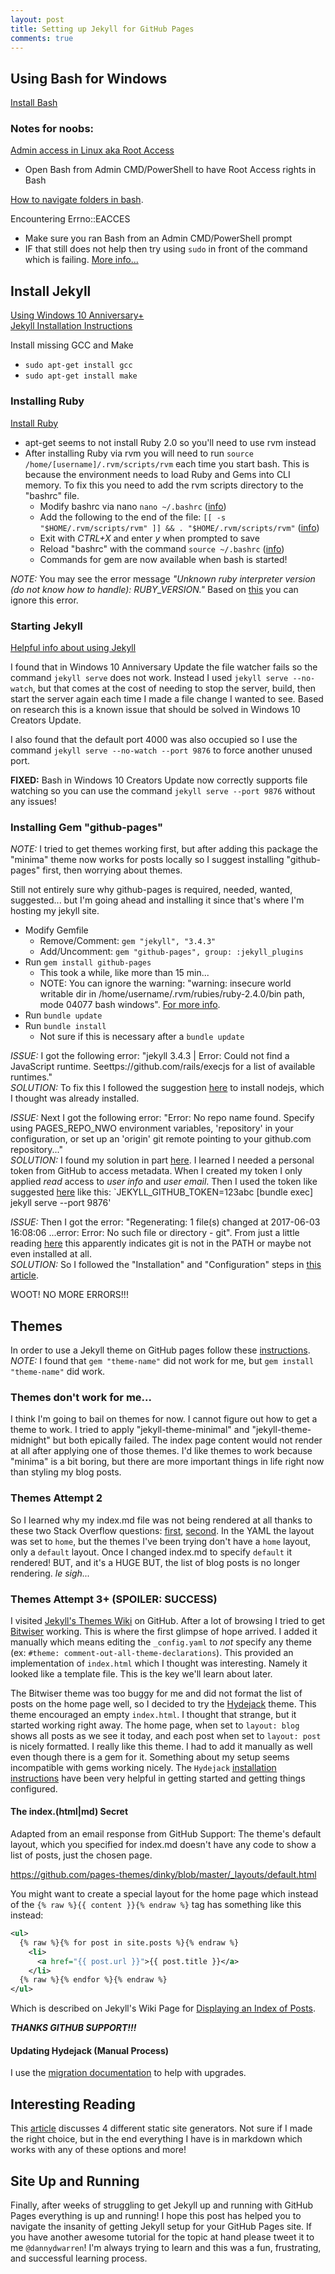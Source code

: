 ```yaml
---
layout: post
title: Setting up Jekyll for GitHub Pages
comments: true
---
```


## Using Bash for Windows
[Install Bash](https://msdn.microsoft.com/en-us/commandline/wsl/install_guide)

### Notes for noobs:
[Admin access in Linux aka Root Access](https://msdn.microsoft.com/en-us/commandline/wsl/user_support#permissions)
- Open Bash from Admin CMD/PowerShell to have Root Access rights in Bash

[How to navigate folders in bash](https://askubuntu.com/questions/831361/windows-ubuntu-bash-change-directory).

Encountering Errno::EACCES
- Make sure you ran Bash from an Admin CMD/PowerShell prompt
- IF that still does not help then try using `sudo` in front of the command which is failing. [More info...](https://stackoverflow.com/questions/11496591/ruby-gem-permission-denied-var-lib-gems-using-ubuntu)

## Install Jekyll
[Using Windows 10 Anniversary+](https://jekyllrb.com/docs/windows/)  
[Jekyll Installation Instructions](https://jekyllrb.com/docs/installation/)

Install missing GCC and Make
- `sudo apt-get install gcc`
- `sudo apt-get install make`

### Installing Ruby

[Install Ruby](https://stackoverflow.com/a/18541768/1558446)
- apt-get seems to not install Ruby 2.0 so you'll need to use rvm instead
- After installing Ruby via rvm you will need to run `source /home/[username]/.rvm/scripts/rvm` each time you start bash. This is because the environment needs to load Ruby and Gems into CLI memory. To fix this you need to add the rvm scripts directory to the "bashrc" file.
    - Modify bashrc via nano `nano ~/.bashrc` ([info](https://ubuntuforums.org/showthread.php?t=2158436))
    - Add the following to the end of the file: `[[ -s "$HOME/.rvm/scripts/rvm" ]] && . "$HOME/.rvm/scripts/rvm"` ([info](https://stackoverflow.com/a/4842674/1558446))
    - Exit with _CTRL+X_ and enter _y_ when prompted to save
    - Reload "bashrc" with the command `source ~/.bashrc` ([info](https://stackoverflow.com/a/2518150/1558446))
    - Commands for gem are now available when bash is started!

_NOTE:_ You may see the error message _"Unknown ruby interpreter version (do not know how to handle): RUBY_VERSION."_ Based on [this](https://stackoverflow.com/questions/38765138/how-to-fix-unknown-ruby-interpreter-version-do-not-know-how-to-handle-ruby-v) you can ignore this error.

### Starting Jekyll

[Helpful info about using Jekyll](https://jekyllrb.com/docs/templates/#code-snippet-highlighting)

I found that in Windows 10 Anniversary Update the file watcher fails so the command `jekyll serve` does not work. Instead I used `jekyll serve --no-watch`, but that comes at the cost of needing to stop the server, build, then start the server again each time I made a file change I wanted to see. Based on research this is a known issue that should be solved in Windows 10 Creators Update.

I also found that the default port 4000 was also occupied so I use the command `jekyll serve --no-watch --port 9876` to force another unused port.

**FIXED:** Bash in Windows 10 Creators Update now correctly supports file watching so you can use the command `jekyll serve --port 9876` without any issues!

### Installing Gem "github-pages"
_NOTE:_ I tried to get themes working first, but after adding this package the "minima" theme now works for posts locally so I suggest installing "github-pages" first, then worrying about themes.

Still not entirely sure why github-pages is required, needed, wanted, suggested... but I'm going ahead and installing it since that's where I'm hosting my jekyll site.

- Modify Gemfile
    - Remove/Comment: `gem "jekyll", "3.4.3"`
    - Add/Uncomment: `gem "github-pages", group: :jekyll_plugins`
- Run `gem install github-pages`
    - This took a while, like more than 15 min...
    - NOTE: You can ignore the warning: "warning: insecure world writable dir in /home/username/.rvm/rubies/ruby-2.4.0/bin path, mode 04077 bash windows". [For more info](https://stackoverflow.com/questions/5380671/getting-the-warning-insecure-world-writable-dir-home-chance-in-path-mode-04).
- Run `bundle update`
- Run `bundle install`
    - Not sure if this is necessary after a `bundle update`

_ISSUE:_ I got the following error: "jekyll 3.4.3 | Error:  Could not find a JavaScript runtime. Seettps://github.com/rails/execjs for a list of available runtimes."  
_SOLUTION:_ To fix this I followed the suggestion [here](https://stackoverflow.com/questions/7092107/rails-could-not-find-a-javascript-runtime) to install nodejs, which I thought was already installed.

_ISSUE:_ Next I got the following error: "Error: No repo name found. Specify using PAGES_REPO_NWO environment variables, 'repository' in your configuration, or set up an 'origin' git remote pointing to your github.com repository..."  
_SOLUTION:_ I found my solution in part [here](https://www.hieule.info/programming/fix-errors-github-metadata-ssl-certificate-running-jekyll-serve/). I learned I needed a personal token from GitHub to access metadata. When I created my token I only applied _read_ access to _user info_ and _user email_. Then I used the token like suggested [here](https://github.com/jekyll/github-metadata) like this: `JEKYLL_GITHUB_TOKEN=123abc [bundle exec] jekyll serve --port 9876'

_ISSUE:_ Then I got the error: "Regenerating: 1 file(s) changed at 2017-06-03 16:08:06 ...error: Error: No such file or directory - git". From just a little reading [here](https://github.com/jekyll/github-metadata/issues/57) this apparently indicates git is not in the PATH or maybe not even installed at all.  
_SOLUTION:_ So I followed the "Installation" and "Configuration" steps in [this article](https://help.ubuntu.com/lts/serverguide/git.html).

WOOT! NO MORE ERRORS!!!

## Themes
In order to use a Jekyll theme on GitHub pages follow these [instructions](https://jekyllrb.com/docs/themes/#installing-a-theme).  
_NOTE:_ I found that `gem "theme-name"` did not work for me, but `gem install "theme-name"` did work.

### Themes don't work for me...
I think I'm going to bail on themes for now. I cannot figure out how to get a theme to work. I tried to apply "jekyll-theme-minimal" and "jekyll-theme-midnight" but both epically failed. The index page content would not render at all after applying one of those themes. I'd like themes to work because "minima" is a bit boring, but there are more important things in life right now than styling my blog posts.

### Themes Attempt 2
So I learned why my index.md file was not being rendered at all thanks to these two Stack Overflow questions: [first](https://stackoverflow.com/questions/44325985/github-pages-are-suddenly-blank), [second](https://stackoverflow.com/questions/42966262/change-theme-of-my-github-pages-and-pages-are-empty/42967184#42967184). In the YAML the layout was set to `home`, but the themes I've been trying don't have a `home` layout, only a `default` layout. Once I changed index.md to specify `default` it rendered! BUT, and it's a HUGE BUT, the list of blog posts is no longer rendering. *le sigh...*

### Themes Attempt 3+ (SPOILER: SUCCESS)
I visited [Jekyll's Themes Wiki](https://github.com/jekyll/jekyll/wiki/Themes) on GitHub. After a lot of browsing I tried to get [Bitwiser](http://bitwiser.in/bitwiser/demo.html) working. This is where the first glimpse of hope arrived. I added it manually which means editing the `_config.yaml` to _not_ specify any theme (ex: `#theme: comment-out-all-theme-declarations`). This provided an implementation of `index.html` which I thought was interesting. Namely it looked like a template file. This is the key we'll learn about later.

The Bitwiser theme was too buggy for me and did not format the list of posts on the home page well, so I decided to try the [Hydejack](https://github.com/qwtel/hydejack) theme. This theme encouraged an empty `index.html`. I thought that strange, but it started working right away. The home page, when set to `layout: blog` shows all posts as we see it today, and each post when set to `layout: post` is nicely formatted. I really like this theme. I had to add it manually as well even though there is a gem for it. Something about my setup seems incompatible with gems working nicely. The `Hydejack` [installation instructions](https://qwtel.com/hydejack/docs/6.4.1/installation/#running-locally) have been very helpful in getting started and getting things configured.

#### The index.(html|md) Secret
Adapted from an email response from GitHub Support: The theme's default layout, which you specified for index.md doesn't have any code to show a list of posts, just the chosen page.

https://github.com/pages-themes/dinky/blob/master/_layouts/default.html

You might want to create a special layout for the home page which instead of the `{% raw %}{{ content }}{% endraw %}` tag has something like this instead:

~~~xml
<ul>
  {% raw %}{% for post in site.posts %}{% endraw %}
    <li>
      <a href="{{ post.url }}">{{ post.title }}</a>
    </li>
  {% raw %}{% endfor %}{% endraw %}
</ul>
~~~

Which is described on Jekyll's Wiki Page for [Displaying an Index of Posts](https://jekyllrb.com/docs/posts/#displaying-an-index-of-posts).

_**THANKS GITHUB SUPPORT!!!**_

#### Updating Hydejack (Manual Process)
I use the [migration documentation](https://github.com/qwtel/hydejack/wiki/Migration) to help with upgrades.

## Interesting Reading
This [article](
https://www.smashingmagazine.com/2015/11/static-website-generators-jekyll-middleman-roots-hugo-review/) discusses 4 different static site generators. Not sure if I made the right choice, but in the end everything I have is in markdown which works with any of these options and more!

## Site Up and Running
Finally, after weeks of struggling to get Jekyll up and running with GitHub Pages everything is up and running! I hope this post has helped you to navigate the insanity of getting Jekyll setup for your GitHub Pages site. If you have another awesome tutorial for the topic at hand please tweet it to me `@dannydwarren`! I'm always trying to learn and this was a fun, frustrating, and successful learning process.